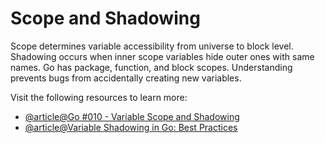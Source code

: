 # Scope and Shadowing

Scope determines variable accessibility from universe to block level. Shadowing occurs when inner scope variables hide outer ones with same names. Go has package, function, and block scopes. Understanding prevents bugs from accidentally creating new variables.

Visit the following resources to learn more:

- [@article@Go #010 - Variable Scope and Shadowing](https://dev.to/imzihad21/go-010-variable-scope-and-shadowing-footguns-explained-3djp)
- [@article@Variable Shadowing in Go: Best Practices](https://medium.com/@shahpershahin/variable-shadowing-in-go-best-practices-to-avoid-confusions-and-bugs-61e03022b54d)